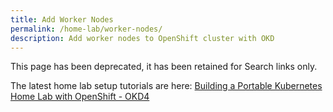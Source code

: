 ```yaml
---
title: Add Worker Nodes
permalink: /home-lab/worker-nodes/
description: Add worker nodes to OpenShift cluster with OKD
---
```

This page has been deprecated, it has been retained for Search links only.

The latest home lab setup tutorials are here: [Building a Portable Kubernetes Home Lab with OpenShift - OKD4](/home-lab/lab-intro/)
